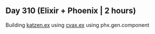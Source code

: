 ## Day 310 (Elixir + Phoenix | 2 hours)

Building [katzen.ex](https://github.com/alexvyber/katzen.ex)
using [cvax.ex](https://github.com/alexvyber/cvax.ex)
using phx.gen.component

